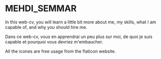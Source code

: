 # MEHDI_SEMMAR

In this web-cv, you will learn a little bit more about me, my skills, what I am capable of, and why you should hire me.

Dans ce web-cv, vous en apprendrai un peu plus sur moi, de quoi je suis capable et pourquoi vous devriez m'embaucher.

All the icones are free usage from the flaticon website.